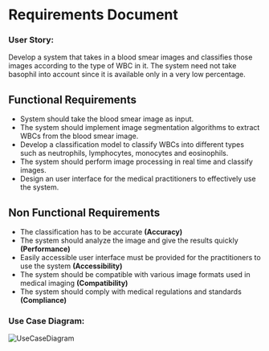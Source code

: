 # Requirements Document
### User Story:
Develop a system that takes in a blood smear images and classifies those images according to the type of WBC in it. The system need not take basophil into account since it is available only in a very low percentage.
## Functional Requirements
- System should take the blood smear image as input.
- The system should implement image segmentation algorithms to extract WBCs from the blood smear image.
- Develop a classification model to classify WBCs into different types such as neutrophils, lymphocytes, monocytes and eosinophils.
- The system should perform image processing in real time and classify images.
- Design an user interface for the medical practitioners to effectively use the system.
## Non Functional Requirements
- The classification has to be accurate **(Accuracy)**
- The system should analyze the image and give the results quickly **(Performance)**
- Easily accessible user interface must be provided for the practitioners to use the system **(Accessibility)**
- The system should be compatible with various image formats used in medical imaging **(Compatibility)**
- The system should comply with medical regulations and standards **(Compliance)**
### Use Case Diagram:
![UseCaseDiagram](https://github.com/PradhipJ/Freshers-Bootcamp/assets/96421552/6577ce1b-827d-4f3e-969f-84787fe5cb56)
